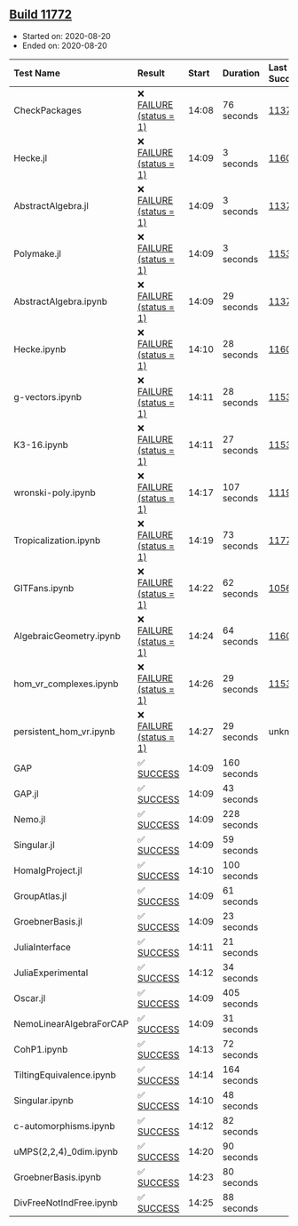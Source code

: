 ## [Build 11772](https://oscarci.mathematik.uni-kl.de/job/oscar/11772/)

* Started on: 2020-08-20
* Ended on: 2020-08-20

| Test Name    | Result | Start | Duration | Last Success | First Failure |
|:-------------|:-------|:------|:---------|:-------------|:--------------|
| CheckPackages | ❌ [FAILURE (status = 1)](https://oscarci.mathematik.uni-kl.de/job/oscar/11772/artifact/logs/build-11772/CheckPackages.log) | 14:08 | 76 seconds | [11376](https://oscarci.mathematik.uni-kl.de/job/oscar/11376/) | [11377](https://oscarci.mathematik.uni-kl.de/job/oscar/11377/) |
| Hecke.jl | ❌ [FAILURE (status = 1)](https://oscarci.mathematik.uni-kl.de/job/oscar/11772/artifact/logs/build-11772/Hecke.jl.log) | 14:09 | 3 seconds | [11602](https://oscarci.mathematik.uni-kl.de/job/oscar/11602/) | [11603](https://oscarci.mathematik.uni-kl.de/job/oscar/11603/) |
| AbstractAlgebra.jl | ❌ [FAILURE (status = 1)](https://oscarci.mathematik.uni-kl.de/job/oscar/11772/artifact/logs/build-11772/AbstractAlgebra.jl.log) | 14:09 | 3 seconds | [11376](https://oscarci.mathematik.uni-kl.de/job/oscar/11376/) | [11377](https://oscarci.mathematik.uni-kl.de/job/oscar/11377/) |
| Polymake.jl | ❌ [FAILURE (status = 1)](https://oscarci.mathematik.uni-kl.de/job/oscar/11772/artifact/logs/build-11772/Polymake.jl.log) | 14:09 | 3 seconds | [11532](https://oscarci.mathematik.uni-kl.de/job/oscar/11532/) | [11533](https://oscarci.mathematik.uni-kl.de/job/oscar/11533/) |
| AbstractAlgebra.ipynb | ❌ [FAILURE (status = 1)](https://oscarci.mathematik.uni-kl.de/job/oscar/11772/artifact/logs/build-11772/AbstractAlgebra.ipynb.log) | 14:09 | 29 seconds | [11376](https://oscarci.mathematik.uni-kl.de/job/oscar/11376/) | [11377](https://oscarci.mathematik.uni-kl.de/job/oscar/11377/) |
| Hecke.ipynb | ❌ [FAILURE (status = 1)](https://oscarci.mathematik.uni-kl.de/job/oscar/11772/artifact/logs/build-11772/Hecke.ipynb.log) | 14:10 | 28 seconds | [11602](https://oscarci.mathematik.uni-kl.de/job/oscar/11602/) | [11603](https://oscarci.mathematik.uni-kl.de/job/oscar/11603/) |
| g-vectors.ipynb | ❌ [FAILURE (status = 1)](https://oscarci.mathematik.uni-kl.de/job/oscar/11772/artifact/logs/build-11772/g-vectors.ipynb.log) | 14:11 | 28 seconds | [11532](https://oscarci.mathematik.uni-kl.de/job/oscar/11532/) | [11533](https://oscarci.mathematik.uni-kl.de/job/oscar/11533/) |
| K3-16.ipynb | ❌ [FAILURE (status = 1)](https://oscarci.mathematik.uni-kl.de/job/oscar/11772/artifact/logs/build-11772/K3-16.ipynb.log) | 14:11 | 27 seconds | [11532](https://oscarci.mathematik.uni-kl.de/job/oscar/11532/) | [11533](https://oscarci.mathematik.uni-kl.de/job/oscar/11533/) |
| wronski-poly.ipynb | ❌ [FAILURE (status = 1)](https://oscarci.mathematik.uni-kl.de/job/oscar/11772/artifact/logs/build-11772/wronski-poly.ipynb.log) | 14:17 | 107 seconds | [11192](https://oscarci.mathematik.uni-kl.de/job/oscar/11192/) | [11193](https://oscarci.mathematik.uni-kl.de/job/oscar/11193/) |
| Tropicalization.ipynb | ❌ [FAILURE (status = 1)](https://oscarci.mathematik.uni-kl.de/job/oscar/11772/artifact/logs/build-11772/Tropicalization.ipynb.log) | 14:19 | 73 seconds | [11771](https://oscarci.mathematik.uni-kl.de/job/oscar/11771/) | [11772](https://oscarci.mathematik.uni-kl.de/job/oscar/11772/) |
| GITFans.ipynb | ❌ [FAILURE (status = 1)](https://oscarci.mathematik.uni-kl.de/job/oscar/11772/artifact/logs/build-11772/GITFans.ipynb.log) | 14:22 | 62 seconds | [10566](https://oscarci.mathematik.uni-kl.de/job/oscar/10566/) | [10567](https://oscarci.mathematik.uni-kl.de/job/oscar/10567/) |
| AlgebraicGeometry.ipynb | ❌ [FAILURE (status = 1)](https://oscarci.mathematik.uni-kl.de/job/oscar/11772/artifact/logs/build-11772/AlgebraicGeometry.ipynb.log) | 14:24 | 64 seconds | [11602](https://oscarci.mathematik.uni-kl.de/job/oscar/11602/) | [11603](https://oscarci.mathematik.uni-kl.de/job/oscar/11603/) |
| hom_vr_complexes.ipynb | ❌ [FAILURE (status = 1)](https://oscarci.mathematik.uni-kl.de/job/oscar/11772/artifact/logs/build-11772/hom_vr_complexes.ipynb.log) | 14:26 | 29 seconds | [11532](https://oscarci.mathematik.uni-kl.de/job/oscar/11532/) | [11533](https://oscarci.mathematik.uni-kl.de/job/oscar/11533/) |
| persistent_hom_vr.ipynb | ❌ [FAILURE (status = 1)](https://oscarci.mathematik.uni-kl.de/job/oscar/11772/artifact/logs/build-11772/persistent_hom_vr.ipynb.log) | 14:27 | 29 seconds | unknown | unknown |
| GAP | ✅ [SUCCESS](https://oscarci.mathematik.uni-kl.de/job/oscar/11772/artifact/logs/build-11772/GAP.log) | 14:09 | 160 seconds |  |  |
| GAP.jl | ✅ [SUCCESS](https://oscarci.mathematik.uni-kl.de/job/oscar/11772/artifact/logs/build-11772/GAP.jl.log) | 14:09 | 43 seconds |  |  |
| Nemo.jl | ✅ [SUCCESS](https://oscarci.mathematik.uni-kl.de/job/oscar/11772/artifact/logs/build-11772/Nemo.jl.log) | 14:09 | 228 seconds |  |  |
| Singular.jl | ✅ [SUCCESS](https://oscarci.mathematik.uni-kl.de/job/oscar/11772/artifact/logs/build-11772/Singular.jl.log) | 14:09 | 59 seconds |  |  |
| HomalgProject.jl | ✅ [SUCCESS](https://oscarci.mathematik.uni-kl.de/job/oscar/11772/artifact/logs/build-11772/HomalgProject.jl.log) | 14:10 | 100 seconds |  |  |
| GroupAtlas.jl | ✅ [SUCCESS](https://oscarci.mathematik.uni-kl.de/job/oscar/11772/artifact/logs/build-11772/GroupAtlas.jl.log) | 14:09 | 61 seconds |  |  |
| GroebnerBasis.jl | ✅ [SUCCESS](https://oscarci.mathematik.uni-kl.de/job/oscar/11772/artifact/logs/build-11772/GroebnerBasis.jl.log) | 14:09 | 23 seconds |  |  |
| JuliaInterface | ✅ [SUCCESS](https://oscarci.mathematik.uni-kl.de/job/oscar/11772/artifact/logs/build-11772/JuliaInterface.log) | 14:11 | 21 seconds |  |  |
| JuliaExperimental | ✅ [SUCCESS](https://oscarci.mathematik.uni-kl.de/job/oscar/11772/artifact/logs/build-11772/JuliaExperimental.log) | 14:12 | 34 seconds |  |  |
| Oscar.jl | ✅ [SUCCESS](https://oscarci.mathematik.uni-kl.de/job/oscar/11772/artifact/logs/build-11772/Oscar.jl.log) | 14:09 | 405 seconds |  |  |
| NemoLinearAlgebraForCAP | ✅ [SUCCESS](https://oscarci.mathematik.uni-kl.de/job/oscar/11772/artifact/logs/build-11772/NemoLinearAlgebraForCAP.log) | 14:09 | 31 seconds |  |  |
| CohP1.ipynb | ✅ [SUCCESS](https://oscarci.mathematik.uni-kl.de/job/oscar/11772/artifact/logs/build-11772/CohP1.ipynb.log) | 14:13 | 72 seconds |  |  |
| TiltingEquivalence.ipynb | ✅ [SUCCESS](https://oscarci.mathematik.uni-kl.de/job/oscar/11772/artifact/logs/build-11772/TiltingEquivalence.ipynb.log) | 14:14 | 164 seconds |  |  |
| Singular.ipynb | ✅ [SUCCESS](https://oscarci.mathematik.uni-kl.de/job/oscar/11772/artifact/logs/build-11772/Singular.ipynb.log) | 14:10 | 48 seconds |  |  |
| c-automorphisms.ipynb | ✅ [SUCCESS](https://oscarci.mathematik.uni-kl.de/job/oscar/11772/artifact/logs/build-11772/c-automorphisms.ipynb.log) | 14:12 | 82 seconds |  |  |
| uMPS(2,2,4)_0dim.ipynb | ✅ [SUCCESS](https://oscarci.mathematik.uni-kl.de/job/oscar/11772/artifact/logs/build-11772/uMPS-2-2-4-_0dim.ipynb.log) | 14:20 | 90 seconds |  |  |
| GroebnerBasis.ipynb | ✅ [SUCCESS](https://oscarci.mathematik.uni-kl.de/job/oscar/11772/artifact/logs/build-11772/GroebnerBasis.ipynb.log) | 14:23 | 80 seconds |  |  |
| DivFreeNotIndFree.ipynb | ✅ [SUCCESS](https://oscarci.mathematik.uni-kl.de/job/oscar/11772/artifact/logs/build-11772/DivFreeNotIndFree.ipynb.log) | 14:25 | 88 seconds |  |  |
